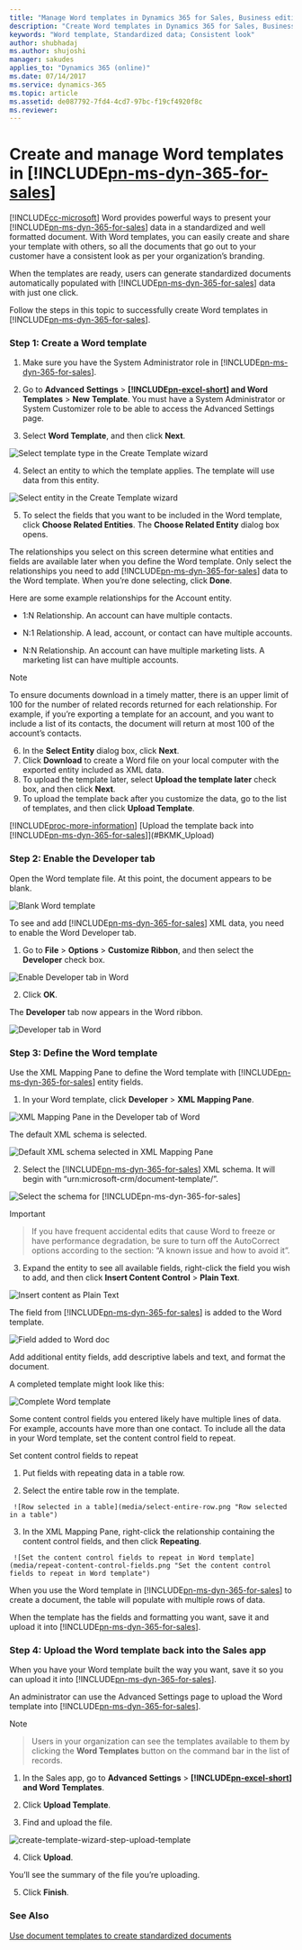 ```yaml
---
title: "Manage Word templates in Dynamics 365 for Sales, Business edition | Microsoft Docs"
description: "Create Word templates in Dynamics 365 for Sales, Business edition to help your users send out standardized and well formatted Sales data to customers. "
keywords: "Word template, Standardized data; Consistent look"
author: shubhadaj
ms.author: shujoshi
manager: sakudes
applies_to: "Dynamics 365 (online)"
ms.date: 07/14/2017
ms.service: dynamics-365
ms.topic: article
ms.assetid: de087792-7fd4-4cd7-97bc-f19cf4920f8c
ms.reviewer: 
---
```

# Create and manage Word templates in [!INCLUDE[pn-ms-dyn-365-for-sales](../includes/pn-ms-dyn-365-for-sales.md)]

[!INCLUDE[cc-microsoft](../includes/cc-microsoft.md)] Word provides powerful ways to present your [!INCLUDE[pn-ms-dyn-365-for-sales](../includes/pn-ms-dyn-365-for-sales.md)] data in a standardized and well formatted document. With Word templates, you can easily create and share your template with others, so all the documents that go out to your customer have a consistent look as per your organization’s branding.

When the templates are ready, users can generate standardized documents automatically populated with [!INCLUDE[pn-ms-dyn-365-for-sales](../includes/pn-ms-dyn-365-for-sales.md)] data with just one click.

Follow the steps in this topic to successfully create Word templates in [!INCLUDE[pn-ms-dyn-365-for-sales](../includes/pn-ms-dyn-365-for-sales.md)].

### Step 1: Create a Word template

1.  Make sure you have the System Administrator role in [!INCLUDE[pn-ms-dyn-365-for-sales](../includes/pn-ms-dyn-365-for-sales.md)].

2.  Go to **Advanced** **Settings** &gt; **[!INCLUDE[pn-excel-short](../includes/pn-excel-short.md)] and Word Templates** &gt; **New** **Template**. You must have a System Administrator or System Customizer role to be able to access the Advanced Settings page.

3.  Select **Word Template**, and then click **Next**.

  ![Select template type in the Create Template wizard](media/create-template-wizard-select-template-type.png "Select template type in the Create Template wizard")  

4.  Select an entity to which the template applies. The template will use data from this entity.

  ![Select entity in the Create Template wizard](media/create-word-template-wizard-select-entity.png "Select entity in the Create Template wizard")  

5. To select the fields that you want to be included in the Word template, click **Choose Related Entities**. The **Choose Related Entity** dialog box opens.

  The relationships you select on this screen determine what entities and fields are available later when you define the Word template. Only select the relationships you need to add [!INCLUDE[pn-ms-dyn-365-for-sales](../includes/pn-ms-dyn-365-for-sales.md)] data to the Word template. When you’re done selecting, click **Done**.

  Here are some example relationships for the Account entity.

  -   1:N Relationship. An account can have multiple contacts.

  -   N:1 Relationship. A lead, account, or contact can have multiple accounts.

  -   N:N Relationship. An account can have multiple marketing lists. A marketing list can have multiple accounts.

   > [!Note]
   > To ensure documents download in a timely matter, there is an upper limit of 100 for the number of related records returned for each  relationship. For example, if you’re exporting a template for an account, and you want to include a list of its contacts, the document will return at most 100 of the account’s contacts.

6.  In the **Select Entity** dialog box, click **Next**.
7.  Click **Download** to create a Word file on your local computer with the exported entity included as XML data.
8.  To upload the template later, select **Upload the template later** check box, and then click **Next**.
9.  To upload the template back after you customize the data, go to the list of templates, and then click **Upload Template**. 

 [!INCLUDE[proc-more-information](../includes/proc-more-information.md)] [Upload the template back into [!INCLUDE[pn-ms-dyn-365-for-sales](../includes/pn-ms-dyn-365-for-sales.md)]](#BKMK_Upload)  

### Step 2: Enable the Developer tab

Open the Word template file. At this point, the document appears to be blank.

![Blank Word template](media/blank-word-template.png "Blank Word template")  

To see and add [!INCLUDE[pn-ms-dyn-365-for-sales](../includes/pn-ms-dyn-365-for-sales.md)] XML data, you need to enable the Word Developer tab.

1.  Go to **File** &gt; **Options** &gt; **Customize Ribbon**, and then select the **Developer** check box.

 ![Enable Developer tab in Word](media/enable-developer-tab.png "Enable Developer tab in Word")  

2.  Click **OK**.

 The **Developer** tab now appears in the Word ribbon.

 ![Developer tab in Word](media/developer-tab-in-Word.png "Developer tab in Word")  

### Step 3: Define the Word template

Use the XML Mapping Pane to define the Word template with [!INCLUDE[pn-ms-dyn-365-for-sales](../includes/pn-ms-dyn-365-for-sales.md)] entity fields.

1.  In your Word template, click **Developer** &gt; **XML Mapping Pane**.

 ![XML Mapping Pane in the Developer tab of Word](media/xml-mapping-pane-in-develoer-tab.png "XML Mapping Pane in the Developer tab of Word")  

 The default XML schema is selected.

 ![Default XML schema selected in XML Mapping Pane](media/xml-schema-selected.png "Default XML schema selected in XML Mapping Pane")  

2.  Select the [!INCLUDE[pn-ms-dyn-365-for-sales](../includes/pn-ms-dyn-365-for-sales.md)] XML schema. It will begin with “urn:microsoft-crm/document-template/”.

 ![Select the schema for [!INCLUDE[pn-ms-dyn-365-for-sales](../includes/pn-ms-dyn-365-for-sales.md)]](media/select-dynamics-365-sales-schema.png "Select the schema for [!INCLUDE[pn-ms-dyn-365-for-sales](../includes/pn-ms-dyn-365-for-sales.md)]")  

 > [!Important]
 
 > If you have frequent accidental edits that cause Word to freeze or have performance degradation, be sure to turn off the AutoCorrect options according to the section: “A known issue and how to avoid it”.

3.  Expand the entity to see all available fields, right-click the field you wish to add, and then click **Insert Content Control** &gt; **Plain Text**.

 ![Insert content as Plain Text](media/insert-content-control.png "Insert content as Plain Text")  

 The field from [!INCLUDE[pn-ms-dyn-365-for-sales](../includes/pn-ms-dyn-365-for-sales.md)] is added to the Word template.

 ![Field added to Word doc](media/field-added-to-Word.png "Field added to Word doc")  

 Add additional entity fields, add descriptive labels and text, and format the document.

 A completed template might look like this:

 ![Complete Word template](media/complete-word-template.png "Complete Word template")  

 Some content control fields you entered likely have multiple lines of data. For example, accounts have more than one contact. To include all the data in your Word template, set the content control field to repeat.

 Set content control fields to repeat

  1.  Put fields with repeating data in a table row.

  2.  Select the entire table row in the template.

     ![Row selected in a table](media/select-entire-row.png "Row selected in a table")  

  3.  In the XML Mapping Pane, right-click the relationship containing the content control fields, and then click **Repeating**.

     ![Set the content control fields to repeat in Word template](media/repeat-content-control-fields.png "Set the content control fields to repeat in Word template")  

   When you use the Word template in [!INCLUDE[pn-ms-dyn-365-for-sales](../includes/pn-ms-dyn-365-for-sales.md)] to create a document, the table will populate with multiple rows of data.

   When the template has the fields and formatting you want, save it and upload it into [!INCLUDE[pn-ms-dyn-365-for-sales](../includes/pn-ms-dyn-365-for-sales.md)].

### Step 4: Upload the Word template back into the Sales app

When you have your Word template built the way you want, save it so you can upload it into [!INCLUDE[pn-ms-dyn-365-for-sales](../includes/pn-ms-dyn-365-for-sales.md)].

An administrator can use the Advanced Settings page to upload the Word template into [!INCLUDE[pn-ms-dyn-365-for-sales](../includes/pn-ms-dyn-365-for-sales.md)].

> [!Note]

> Users in your organization can see the templates available to them by clicking the **Word Templates** button on the command bar in the list of records.

1.  In the Sales app, go to **Advanced** **Settings** &gt; **[!INCLUDE[pn-excel-short](../includes/pn-excel-short.md)]** **and Word** **Templates**.

2.  Click **Upload Template**.

3.  Find and upload the file.

 ![create-template-wizard-step-upload-template](media/create-template-wizard-step-upload-template.png "")  

4.  Click **Upload**.

 You’ll see the summary of the file you’re uploading.

5.  Click **Finish**.


### See Also

[Use document templates to create standardized documents](Use-document-templates-create-standardized-documents.md)
